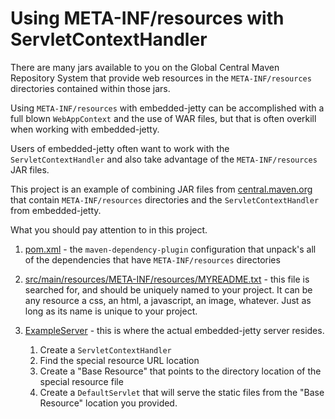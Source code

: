 # Using META-INF/resources with ServletContextHandler

There are many jars available to you on the Global Central Maven Repository System that
provide web resources in the `META-INF/resources` directories contained within those jars.

Using `META-INF/resources` with embedded-jetty can be accomplished with a full blown
`WebAppContext` and the use of WAR files, but that is often overkill when working
with embedded-jetty.

Users of embedded-jetty often want to work with the `ServletContextHandler` and
also take advantage of the `META-INF/resources` JAR files.

This project is an example of combining JAR files from [central.maven.org](https://search.maven.org/)
that contain `META-INF/resources` directories and the `ServletContextHandler` from embedded-jetty.

What you should pay attention to in this project.

1. [pom.xml](pom.xml) - the `maven-dependency-plugin` configuration that
   unpack's all of the dependencies that have `META-INF/resources` directories

2. [src/main/resources/META-INF/resources/MYREADME.txt](src/main/resources/META-INF/resources/MYREADME.txt) -
   this file is searched for, and should be uniquely named to your project.  It can be any resource
   a css, an html, a javascript, an image, whatever.  Just as long as its name is unique to your
   project.

3. [ExampleServer](src/main/java/examples/MetaInfResourceDemo.java) - this is where
   the actual embedded-jetty server resides.

   1. Create a `ServletContextHandler`
   2. Find the special resource URL location
   3. Create a "Base Resource" that points to the directory location of
      the special resource file
   4. Create a `DefaultServlet` that will serve the static files
      from the "Base Resource" location you provided.

